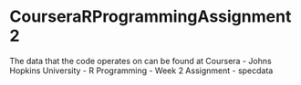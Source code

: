 # CourseraRProgrammingAssignment2
The data that the code operates on can be found at Coursera - Johns Hopkins University - R Programming - Week 2 Assignment - specdata
